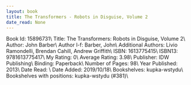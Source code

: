 ```yaml
---
layout: book
title: The Transformers - Robots in Disguise, Volume 2
date_read: None
---
```


Book Id: 15896731\ 
Title: The Transformers: Robots in Disguise, Volume 2\ 
Author: John Barber\ 
Author l-f: Barber, John\ 
Additional Authors: Livio Ramondelli, Brendan Cahill, Andrew Griffith\ 
ISBN: 1613775415\ 
ISBN13: 9781613775417\ 
My Rating: 0\ 
Average Rating: 3.98\ 
Publisher: IDW Publishing\ 
Binding: Paperback\ 
Number of Pages: 98\ 
Year Published: 2013\ 
Date Read: \ 
Date Added: 2019/10/18\ 
Bookshelves: kupka-wstydu\ 
Bookshelves with positions: kupka-wstydu (#381)\ 

